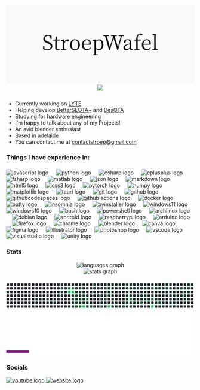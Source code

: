 <img alt="StroepWafel" src="https://raw.githubusercontent.com/StroepWafel/StroepWafel/output/animation.gif" />
<div align="center">
  <img src="https://komarev.com/ghpvc/?username=StroepWafel&color=blueviolet&style=for-the-badge&abbreviated=true&base=187" />
</div>


###

<p align="left">
  <ul>
    <li>Currently working on <a href="https://github.com/StroepWafel/LYTE" target="_blank">LYTE</a></li>
    <li>Helping develop <a href="https://github.com/BetterSEQTA/BetterSEQTA-Plus" target="_blank">BetterSEQTA+</a> and <a href="https://github.com/BetterSEQTA/DesQTA" target="_blank">DesQTA</a></li>
    <li>Studying for hardware engineering</li>
    <li>I'm happy to talk about any of my Projects!</li>
    <li>An avid blender enthusiast</li>
    <li>Based in adelaide</li>
    <li>You can contact me at <a href="contactstroep@gmail.com" target="_blank">contactstroep@gmail.com</a></li>
  </ul>

###

<h3 align="left">Things I have experience in:</h3>

###

<div align="left">
<!-- 1. Programming Languages -->
  <img src="https://cdn.jsdelivr.net/gh/devicons/devicon/icons/javascript/javascript-original.svg" height="40" alt="javascript logo"  />
  <img width="12" />
  <img src="https://cdn.jsdelivr.net/gh/devicons/devicon/icons/python/python-original.svg" height="40" alt="python logo"  />
  <img width="12" />
  <img src="https://cdn.jsdelivr.net/gh/devicons/devicon/icons/csharp/csharp-original.svg" height="40" alt="csharp logo"  />
  <img width="12" />
  <img src="https://cdn.jsdelivr.net/gh/devicons/devicon@latest/icons/cplusplus/cplusplus-original.svg" height="40" alt="cplusplus logo"  />
  <img width="12" />
  <img src="https://cdn.jsdelivr.net/gh/devicons/devicon@latest/icons/fsharp/fsharp-original.svg" height="40" alt="fsharp logo"  />
  <img width="12" />
  <img src="https://cdn.jsdelivr.net/gh/devicons/devicon@latest/icons/matlab/matlab-original.svg" height="40" alt="matlab logo"  />  
  <img width="12" />
  <img src="https://cdn.jsdelivr.net/gh/devicons/devicon@latest/icons/json/json-plain.svg" height="40" alt="json logo"  />
  <img width="12" />
  <img src="https://cdn.jsdelivr.net/gh/devicons/devicon@latest/icons/markdown/markdown-original.svg" height="40" alt="markdown logo"  />
  <img width="12" />
  <img src="https://cdn.jsdelivr.net/gh/devicons/devicon@latest/icons/html5/html5-original.svg" height="40" alt="html5 logo"  />
  <img width="12" />
  <img src="https://cdn.jsdelivr.net/gh/devicons/devicon@latest/icons/css3/css3-original.svg" height="40" alt="css3 logo"  />
  <img width="12" />
  
<!-- 2. Frameworks / Libraries -->
  <img src="https://cdn.jsdelivr.net/gh/devicons/devicon/icons/pytorch/pytorch-original.svg" height="40" alt="pytorch logo"  />
  <img width="12" />
  <img src="https://cdn.jsdelivr.net/gh/devicons/devicon@latest/icons/numpy/numpy-original.svg" height="40" alt="numpy logo"  />
  <img width="12" />
  <img src="https://cdn.jsdelivr.net/gh/devicons/devicon@latest/icons/matplotlib/matplotlib-plain.svg" height="40" alt="matplotlib logo"  />
  <img width="12" />
  <img src="https://cdn.jsdelivr.net/gh/devicons/devicon@latest/icons/tauri/tauri-original.svg" height="40" alt="tauri logo"  />
  <img width="12" />
  
<!-- 3. Tools / Utilities -->
  <img src="https://cdn.jsdelivr.net/gh/devicons/devicon/icons/git/git-original.svg" height="40" alt="git logo"  />
  <img width="12" />
  <img src="https://cdn.jsdelivr.net/gh/devicons/devicon/icons/github/github-original.svg" height="40" alt="github logo"  />
  <img width="12" />
  <img src="https://cdn.jsdelivr.net/gh/devicons/devicon@latest/icons/githubcodespaces/githubcodespaces-original.svg" height="40" alt="githubcodespaces logo"  />
  <img width="12" />
  <img src="https://cdn.jsdelivr.net/gh/devicons/devicon@latest/icons/githubactions/githubactions-original.svg" height="40" alt="github actions logo"  />
  <img width="12" />
  <img src="https://cdn.jsdelivr.net/gh/devicons/devicon/icons/docker/docker-plain.svg" height="40" alt="docker logo"  />
  <img width="12" />
  <img src="https://cdn.jsdelivr.net/gh/devicons/devicon@latest/icons/putty/putty-plain.svg" height="40" alt="putty logo"  />
  <img width="12" />
  <img src="https://cdn.jsdelivr.net/gh/devicons/devicon@latest/icons/insomnia/insomnia-original.svg" height="40" alt="insomnia logo"  />
  <img width="12" />
  <img src="https://raw.githubusercontent.com/pyinstaller/pyinstaller/1d7af141f581ac1d2af3f9bdafbd366f1be82e5b/icons/icon-console.svg" height="40" alt="pyinstaller logo" />
  <img width="12" />
  
<!-- 4. Operating Systems / Platforms -->
  <img src="https://cdn.jsdelivr.net/gh/devicons/devicon@latest/icons/windows11/windows11-original.svg" height="40" alt="windows11 logo"  />
  <img width="12" />
  <img src="https://cdn.jsdelivr.net/gh/devicons/devicon@latest/icons/windows8/windows8-original.svg" height="40" alt="windows10 logo"  />
  <img width="12" />
  <img src="https://cdn.jsdelivr.net/gh/devicons/devicon/icons/bash/bash-original.svg" height="40" alt="bash logo"  />
  <img width="12" />
  <img src="https://cdn.jsdelivr.net/gh/devicons/devicon@latest/icons/powershell/powershell-original.svg" height="40" alt="powershell logo"  />
  <img width="12" />
  <img src="https://cdn.jsdelivr.net/gh/devicons/devicon@latest/icons/archlinux/archlinux-original.svg" height="40" alt="archlinux logo"  />
  <img width="12" />
  <img src="https://cdn.jsdelivr.net/gh/devicons/devicon@latest/icons/debian/debian-original.svg" height="40" alt="debian logo"  />
  <img width="12" />
  <img src="https://cdn.jsdelivr.net/gh/devicons/devicon@latest/icons/android/android-plain.svg" height="40" alt="android logo" />
  <img width="12" />
  <img src="https://cdn.jsdelivr.net/gh/devicons/devicon@latest/icons/raspberrypi/raspberrypi-plain.svg" height="40" alt="raspberrypi logo"  />
  <img width="12" />
  <img src="https://cdn.jsdelivr.net/gh/devicons/devicon@latest/icons/arduino/arduino-original.svg" height="40" alt="arduino logo"  />
  <img width="12" />
  <img src="https://cdn.jsdelivr.net/gh/devicons/devicon@latest/icons/firefox/firefox-plain.svg" height="40" alt="firefox logo"  />
  <img width="12" />
  <img src="https://cdn.jsdelivr.net/gh/devicons/devicon@latest/icons/chrome/chrome-plain.svg" height="40" alt="chrome logo"  />
  <img width="12" />
  
<!-- 5. Design / Visualization / Creative Software -->
  <img src="https://cdn.jsdelivr.net/gh/devicons/devicon/icons/blender/blender-original.svg" height="40" alt="blender logo"  />
  <img width="12" />
  <img src="https://cdn.jsdelivr.net/gh/devicons/devicon/icons/canva/canva-original.svg" height="40" alt="canva logo"  />
  <img width="12" />
  <img src="https://cdn.jsdelivr.net/gh/devicons/devicon/icons/figma/figma-original.svg" height="40" alt="figma logo"  />
  <img width="12" />
  <img src="https://cdn.jsdelivr.net/gh/devicons/devicon/icons/illustrator/illustrator-plain.svg" height="40" alt="illustrator logo"  />
  <img width="12" />
  <img src="https://cdn.jsdelivr.net/gh/devicons/devicon/icons/photoshop/photoshop-original.svg" height="40" alt="photoshop logo"  />
  <img width="12" />
  
<!-- 6. IDEs / Editors / Game Engines -->
  <img src="https://cdn.jsdelivr.net/gh/devicons/devicon/icons/vscode/vscode-original.svg" height="40" alt="vscode logo"  />
  <img width="12" />
  <img src="https://cdn.jsdelivr.net/gh/devicons/devicon/icons/visualstudio/visualstudio-original.svg" height="40" alt="visualstudio logo"  />
  <img width="12" />
  <img src="https://cdn.jsdelivr.net/gh/devicons/devicon/icons/unity/unity-original.svg" height="40" alt="unity logo"  />
</div>

###

<h3 align="left">Stats</h3>

<div align="center">
  <img src="https://github-readme-stats.vercel.app/api/top-langs?username=StroepWafel&locale=en&hide_title=false&layout=compact&card_width=320&langs_count=5&theme=dracula&hide_border=false&order=2" height="150" alt="languages graph"  />
  <br>
  <img src="https://github-readme-stats.vercel.app/api?username=StroepWafel&hide_title=false&hide_rank=false&show_icons=true&include_all_commits=true&count_private=true&disable_animations=false&theme=dracula&locale=en&hide_border=false&order=1" height="150" alt="stats graph"  />

</div>

###

<picture>
  <source media="(prefers-color-scheme: dark)" srcset="https://raw.githubusercontent.com/StroepWafel/StroepWafel/output/pacman-contribution-graph-dark.svg">
  <source media="(prefers-color-scheme: light)" srcset="https://raw.githubusercontent.com/StroepWafel/StroepWafel/output/pacman-contribution-graph.svg">
  <img alt="breek contribution graph" src="https://raw.githubusercontent.com/StroepWafel/StroepWafel/output/github-contribution-grid-breek-dark.svg">
</picture>

###

<h3 align="left">Socials</h3>

<div align="left">
  <a href="https://www.youtube.com/@nidnhu" target="_blank">
    <img src="https://raw.githubusercontent.com/maurodesouza/profile-readme-generator/master/src/assets/icons/social/youtube/default.svg" width="52" height="40" alt="youtube logo"  />
  </a>
  <a href="https://stroep.onrender.com" target="_blank">
    <img src="https://raw.githubusercontent.com/StroepWafel/StroepWafel/main/Icons/website-ui-web-svgrepo-com.svg" height="40" alt="website logo"  />
  </a>
</div>

###
